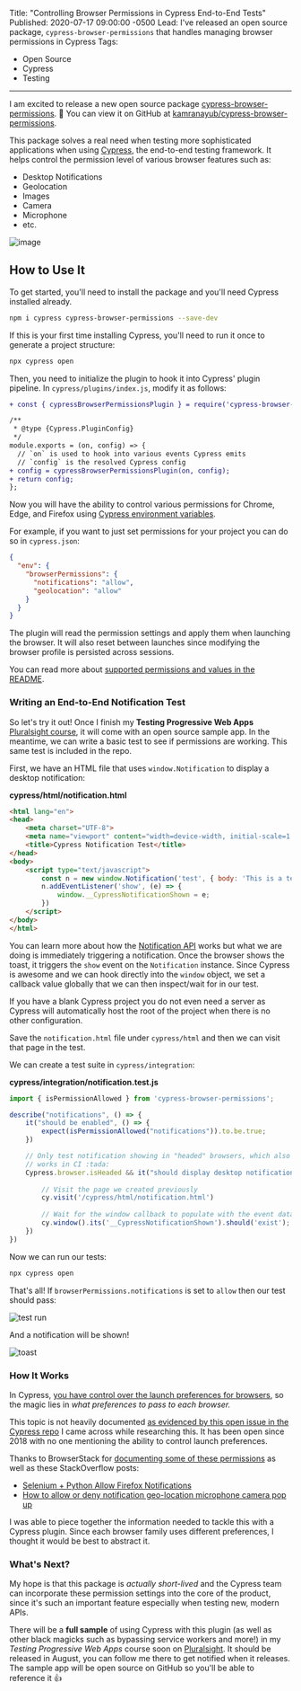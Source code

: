 Title: "Controlling Browser Permissions in Cypress End-to-End Tests"
Published: 2020-07-17 09:00:00 -0500
Lead: I've released an open source package, `cypress-browser-permissions` that handles managing browser permissions in Cypress
Tags:
- Open Source
- Cypress
- Testing
---

I am excited to release a new open source package [cypress-browser-permissions](https://npmjs.com/package/cypress-browser-permissions). 🎉 You can view it on GitHub at [kamranayub/cypress-browser-permissions](https://github.com/kamranayub/cypress-browser-permissions).

This package solves a real need when testing more sophisticated applications when using [Cypress](https://cypress.io), the end-to-end testing framework. It helps control the permission level of various browser features such as:

- Desktop Notifications
- Geolocation
- Images
- Camera
- Microphone
- etc.

![image](https://user-images.githubusercontent.com/563819/87500464-2169f000-c622-11ea-8dbb-a480a6f137ac.png)

## How to Use It

To get started, you'll need to install the package and you'll need Cypress installed already.

```bash
npm i cypress cypress-browser-permissions --save-dev
```

If this is your first time installing Cypress, you'll need to run it once to generate a project structure:

```bash
npx cypress open
```

Then, you need to initialize the plugin to hook it into Cypress' plugin pipeline. In `cypress/plugins/index.js`, modify it as follows:

```diff
+ const { cypressBrowserPermissionsPlugin } = require('cypress-browser-permissions')

/**
 * @type {Cypress.PluginConfig}
 */
module.exports = (on, config) => {
  // `on` is used to hook into various events Cypress emits
  // `config` is the resolved Cypress config
+ config = cypressBrowserPermissionsPlugin(on, config);
+ return config;
};
```

Now you will have the ability to control various permissions for Chrome, Edge, and Firefox using [Cypress environment variables](https://docs.cypress.io/guides/guides/environment-variables.html).

For example, if you want to just set permissions for your project you can do so in `cypress.json`:

```json
{
  "env": {
    "browserPermissions": {
      "notifications": "allow",
      "geolocation": "allow"
    }
  }
}
```

The plugin will read the permission settings and apply them when launching the browser. It will also reset between launches since modifying the browser profile is persisted across sessions.

You can read more about [supported permissions and values in the README](https://github.com/kamranayub/cypress-browser-permissions).

### Writing an End-to-End Notification Test

So let's try it out! Once I finish my **Testing Progressive Web Apps** [Pluralsight course](http://bit.ly/KamranOnPluralsight), it will come with an open source sample app. In the meantime, we can write a basic test to see if permissions are working. This same test is included in the repo.

First, we have an HTML file that uses `window.Notification` to display a desktop notification:

**cypress/html/notification.html**

```html
<html lang="en">
<head>
    <meta charset="UTF-8">
    <meta name="viewport" content="width=device-width, initial-scale=1.0">
    <title>Cypress Notification Test</title>
</head>
<body>
    <script type="text/javascript">
        const n = new window.Notification('test', { body: 'This is a test!' })
        n.addEventListener('show', (e) => {
            window.__CypressNotificationShown = e;
        })
    </script>
</body>
</html>
```

You can learn more about how the [Notification API](https://developer.mozilla.org/en-US/docs/Web/API/notification) works but what we are doing is immediately triggering a notification. Once the browser shows the toast, it triggers the `show` event on the `Notification` instance. Since Cypress is awesome and we can hook directly into the `window` object, we set a callback value globally that we can then inspect/wait for in our test.

If you have a blank Cypress project you do not even need a server as Cypress will automatically host the root of the project when there is no other configuration.

Save the `notification.html` file under `cypress/html` and then we can visit that page in the test.

We can create a test suite in `cypress/integration`:

**cypress/integration/notification.test.js**

```js
import { isPermissionAllowed } from 'cypress-browser-permissions';

describe("notifications", () => {
    it("should be enabled", () => {
        expect(isPermissionAllowed("notifications")).to.be.true;
    })

    // Only test notification showing in "headed" browsers, which also
    // works in CI :tada:
    Cypress.browser.isHeaded && it("should display desktop notification", () => {
    
        // Visit the page we created previously
        cy.visit('/cypress/html/notification.html')
        
        // Wait for the window callback to populate with the event data
        cy.window().its('__CypressNotificationShown').should('exist');
    })
})
```

Now we can run our tests:

```bash
npx cypress open
```

That's all! If `browserPermissions.notifications` is set to `allow` then our test should pass:

![test run](https://user-images.githubusercontent.com/563819/87737665-3620c200-c7a1-11ea-8429-73bd40c99bed.png)

And a notification will be shown!

![toast](https://user-images.githubusercontent.com/563819/87737706-52bcfa00-c7a1-11ea-893e-9f6f8dec1e2e.png)

### How It Works

In Cypress, [you have control over the launch preferences for browsers](https://docs.cypress.io/api/plugins/browser-launch-api.html#Modify-browser-launch-arguments-preferences-and-extensions), so the magic lies in _what preferences to pass to each browser._

This topic is not heavily documented [as evidenced by this open issue in the Cypress repo](https://github.com/cypress-io/cypress/issues/2671) I came across while researching this. It has been open since 2018 with no one mentioning the ability to control launch preferences.

Thanks to BrowserStack for [documenting some of these permissions](https://www.browserstack.com/automate/handle-popups-alerts-prompts-in-automated-tests) as well as these StackOverflow posts:

- [Selenium + Python Allow Firefox Notifications](https://stackoverflow.com/questions/55435198/selenium-python-allow-firefox-notifications)
- [How to allow or deny notification geo-location microphone camera pop up](https://stackoverflow.com/questions/48007699/how-to-allow-or-deny-notification-geo-location-microphone-camera-pop-up)

I was able to piece together the information needed to tackle this with a Cypress plugin. Since each browser family uses different preferences, I thought it would be best to abstract it.

### What's Next?

My hope is that this package is _actually short-lived_ and the Cypress team can incorporate these permission settings into the core of the product, since it's such an important feature especially when testing new, modern APIs.

There will be a **full sample** of using Cypress with this plugin (as well as other black magicks such as bypassing service workers and more!) in my _Testing Progressive Web Apps_ course soon on [Pluralsight](https://bit.ly/KamranOnPluralsight). It should be released in August, you can follow me there to get notified when it releases. The sample app will be open source on GitHub so you'll be able to reference it 👍 
<!--stackedit_data:
eyJoaXN0b3J5IjpbMTM2MzU1Mzg1OV19
-->